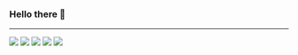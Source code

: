 ### Hello there 👋
---

![](http://github-profile-summary-cards.vercel.app/api/cards/profile-details?username=AnnaParulava&theme=default)
![](http://github-profile-summary-cards.vercel.app/api/cards/profile-details?username=AnnaParulava&theme=default)
![](http://github-profile-summary-cards.vercel.app/api/cards/profile-details?username=AnnaParulava&theme=default)
![](http://github-profile-summary-cards.vercel.app/api/cards/profile-details?username=AnnaParulava&theme=default)
![](http://github-profile-summary-cards.vercel.app/api/cards/profile-details?username=AnnaParulava&theme=default)
